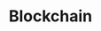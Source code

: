 ---
name: Rajesh Gupta
email: rgupta@ucsd.edu
photo: https://datascience.ucsd.edu/wp-content/uploads/2022/09/Rajesh-Gupta-2.jpg
website: mesl.ucsd.edu
domain: A16
title: Blockchain
bio: "Rajesh Gupta serves as a founding director of the Halıcıoğlu Data Science Institute and as a distinguished professor of Computer Science and Engineering at UC San Diego. His research is in embedded and cyber-physical systems with a focus on sensor data organization and its use in optimization and analytics. Prof. Gupta holds Qualcomm Endowed Chair in Embedded Microsystems at UC San Diego and INRIA International Chair at the French international research institute in Rennes, Bretagne Atlantique. He is a Fellow of the IEEE, the ACM and the American Association for the Advancement of Science (AAAS)."
description: "The project will build upon earlier work on GymCoin and Goodwill coins to explore the world of new distributed applications that rely upon Blockchain properties."
summer: nan
oldstudent: https://anyachandorkar.github.io/servicechain.io/
prerequisites: None
time: Saturday 10-11AM, In-Person 📍 HDSI 138
style: Mostly as a listener to the students.
seats: 4
tag: Distributed Systems and Other Applications
---